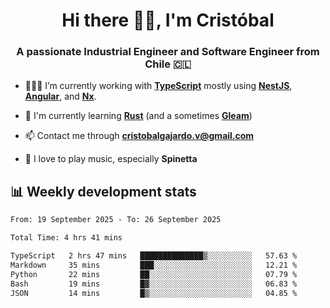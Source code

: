 <h1 align="center">Hi there ✌🏻, I'm Cristóbal</h1>
<h3 align="center">A passionate Industrial Engineer and Software Engineer from Chile 🇨🇱</h3>

- 🧑🏻‍💻 I’m currently working with **[TypeScript](https://www.typescriptlang.org)** mostly using **[NestJS](https://nestjs.com)**, **[Angular](https://angular.io)**, and **[Nx](https://nx.dev)**.

- 🌱 I'm currently learning **[Rust](https://www.rust-lang.org)** (and a sometimes **[Gleam](https://gleam.run/)**)

- 📫 Contact me through **cristobalgajardo.v@gmail.com**

- 🎸 I love to play music, especially **Spinetta**

## 📊 Weekly development stats

<!--START_SECTION:waka-->

```txt
From: 19 September 2025 - To: 26 September 2025

Total Time: 4 hrs 41 mins

TypeScript   2 hrs 47 mins   ██████████████▒░░░░░░░░░░   57.63 %
Markdown     35 mins         ███░░░░░░░░░░░░░░░░░░░░░░   12.21 %
Python       22 mins         ██░░░░░░░░░░░░░░░░░░░░░░░   07.79 %
Bash         19 mins         █▓░░░░░░░░░░░░░░░░░░░░░░░   06.83 %
JSON         14 mins         █▒░░░░░░░░░░░░░░░░░░░░░░░   04.85 %
```

<!--END_SECTION:waka-->
